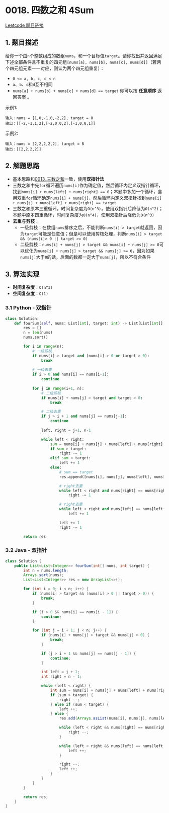 # 0018. 四数之和 4Sum
[Leetcode 题目链接](https://leetcode.com/problems/4sum/description/)

## 1. 题目描述
给你一个由`n`个整数组成的数组`nums`，和一个目标值`target`。请你找出并返回满足下述全部条件且不重复的四元组`[nums[a], nums[b], nums[c], nums[d]]`（若两个四元组元素一一对应，则认为两个四元组重复）：

* `0 <= a, b, c, d < n`
* `a`、`b`、`c`和`d`互不相同
* `nums[a] + nums[b] + nums[c] + nums[d] == target`
你可以按 **任意顺序** 返回答案 。

示例1:
```
输入：nums = [1,0,-1,0,-2,2], target = 0
输出：[[-2,-1,1,2],[-2,0,0,2],[-1,0,0,1]]
```

示例2:
```
输入：nums = [2,2,2,2,2], target = 8
输出：[[2,2,2,2]]
```

## 2. 解题思路
* 基本思路和[0013_三数之和](/leetcode/0015_%E4%B8%89%E6%95%B0%E4%B9%8B%E5%92%8C.md)一致，使用**双指针法**
* 三数之和中先`for`循环遍历`nums[i]`作为确定值，然后循环内定义双指针循环，找到`nums[i] + nums[left] + nums[right] == 0`；本题中多加一个循环，食用双重`for`循环确定`nums[i] + nums[j]`，然后循环内定义双指针找到`nums[i] + nums[j] + nums[left] + nums[right] == target`
* 三数之和原本三重循环，时间复杂度为`O(n^3)`，使用双指针后降低为`O(n^2)`；本题中原本四重循环，时间复杂度为`O(n^4)`，使用双指针后降低为`O(n^3)`
* **去重与剪枝**：
  * 一级剪枝：在数组`nums`排序之后，不能判断`nums[i] > target`就返回，因为`target`可能是任意值；但是可以使用剪枝处理，判断`nums[i] > target && (nums[i]> 0 || target >= 0)`
  * 二级剪枝：`nums[i] + nums[j] > target && nums[i] + nums[j] >= 0`可以优化为`nums[i] + nums[j] > target && nums[j] >= 0`，因为如果`nums[j]`大于`0`的话，后面的数都一定大于`nums[j]`，所以不符合条件

## 3. 算法实现
* **时间复杂度**：`O(n^3)`
* **空间复杂度**：`O(1)`

### 3.1 Python - 双指针
```Python
class Solution:
    def fourSum(self, nums: List[int], target: int) -> List[List[int]]:
        res = []
        n = len(nums)
        nums.sort()

        for i in range(n):
            # 一级剪枝
            if nums[i] > target and (nums[i] > 0 or target > 0):
                break
            
            # 一级去重
            if i > 0 and nums[i] == nums[i-1]:
                continue
            
            for j in range(i+1, n):
                # 二级剪枝
                if nums[i] + nums[j] > target and target > 0:
                    break

                # 二级去重
                if j > i + 1 and nums[j] == nums[j-1]:
                    continue
                
                left, right = j+1, n-1

                while left < right:
                    sum = nums[i] + nums[j] + nums[left] + nums[right]
                    if sum > target:
                        right -= 1
                    elif sum < target:
                        left += 1
                    else:
                        # sum == target
                        res.append([nums[i], nums[j], nums[left], nums[right]])

                        # right去重
                        while left < right and nums[right] == nums[right-1]:
                            right -= 1

                        # right去重
                        while left < right and nums[left] == nums[left+1]:
                            left += 1

                        left += 1
                        right -= 1

        return res
```

### 3.2 Java - 双指针
```java
class Solution {
    public List<List<Integer>> fourSum(int[] nums, int target) {
        int n = nums.length;
        Arrays.sort(nums);
        List<List<Integer>> res = new ArrayList<>();

        for (int i = 0; i < n; i++) {
            if (nums[i] > target && (nums[i] > 0 || target > 0)) {
                break;
            }

            if (i > 0 && nums[i] == nums[i - 1]) {
                continue;
            }

            for (int j = i + 1; j < n; j++) {
                if (nums[i] + nums[j] > target && nums[j] > 0) {
                    break;
                }

                if (j > i + 1 && nums[j] == nums[j - 1]) {
                    continue;
                }

                int left = j + 1;
                int right = n - 1;

                while (left < right) {
                    int sum = nums[i] + nums[j] + nums[left] + nums[right];
                    if (sum > target) {
                        right --;
                    } else if (sum < target) {
                        left ++;
                    } else {
                        res.add(Arrays.asList(nums[i], nums[j], nums[left], nums[right]));

                        while (left < right && nums[right] == nums[right - 1]) {
                            right --;
                        }

                        while (left < right && nums[left] == nums[left + 1]) {
                            left ++;
                        }

                        right --;
                        left ++;
                    }
                }
            }
        }

        return res;   
    }
}
```